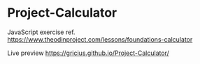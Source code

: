 # Project-Calculator
JavaScript exercise ref. https://www.theodinproject.com/lessons/foundations-calculator

Live preview https://gricius.github.io/Project-Calculator/